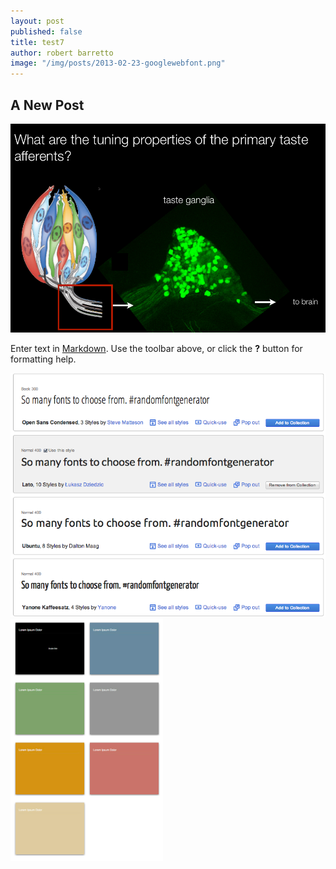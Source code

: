```yaml
---
layout: post
published: false
title: test7
author: robert barretto
image: "/img/posts/2013-02-23-googlewebfont.png"
---
```


## A New Post
![2013-03-23-helvetica-neue.png](/img/posts/2013-03-23-helvetica-neue.png)


Enter text in [Markdown](http://daringfireball.net/projects/markdown/). Use the toolbar above, or click the **?** button for formatting help.

![2013-02-23-googlewebfont.png](/img/posts/2013-02-23-googlewebfont.png)
![ge](/img/posts/2014-03-22-keynote-colors.png)